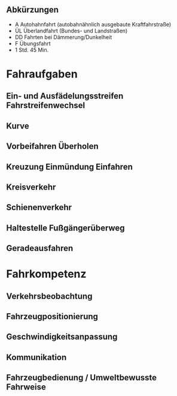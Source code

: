 ## Abkürzungen
- A
Autohahnfahrt (autobahnähnlich ausgebaute Kraftfahrstraße)
- ÜL
Überlandfahrt (Bundes- und Landstraßen)
- DD
Fahrten bei Dämmerung/Dunkelheit
- F
Übungsfahrt
- 1 Std.
45 Min.
# Fahraufgaben
## Ein- und Ausfädelungsstreifen Fahrstreifenwechsel
## Kurve
## Vorbeifahren Überholen
## Kreuzung Einmündung Einfahren
## Kreisverkehr
## Schienenverkehr
## Haltestelle Fußgängerüberweg
## Geradeausfahren
# Fahrkompetenz
## Verkehrsbeobachtung
## Fahrzeugpositionierung
## Geschwindigkeitsanpassung
## Kommunikation
## Fahrzeugbedienung / Umweltbewusste Fahrweise
